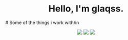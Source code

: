 <h1 align="center">Hello, I'm glaqss.</h1>
# Some of the things i work with/in
<p align="center">
  <img src="https://img.shields.io/badge/Lua-%232C2D72?style=for-the-badge&logo=lua&logoColor=%23fffffff" style="max-width:100%;" />
  <img src="https://img.shields.io/badge/Javascript-%23F7DF1E?style=for-the-badge&logo=javascript&logoColor=%23000000" style="max-width:100%;" />
  <img src="[https://img.shields.io/badge/Javascript-%23F7DF1E?style=for-the-badge&logo=javascript&logoColor=%23000000](https://img.shields.io/badge/Roblox_Developer-%2300A2FF?style=for-the-badge&logo=robloxstudio&logoColor=%23ffffff
)https://img.shields.io/badge/Roblox_Developer-%2300A2FF?style=for-the-badge&logo=robloxstudio&logoColor=%23ffffff
" style="max-width:100%;" />
</p>
